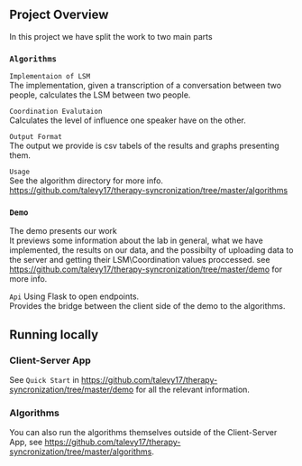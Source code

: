 
## Project Overview

In this project we have split the work to two main parts

### `Algorithms`

`Implementaion of LSM`<br />
The implementation, given a transcription of a conversation between two people, calculates the LSM between two people.

`Coordination Evalutaion`<br />
Calculates the level of influence one speaker have on the other.

`Output Format`<br />
The output we provide is csv tabels of the results and graphs presenting them.

`Usage`<br />
See the algorithm directory for more info. <br />
https://github.com/talevy17/therapy-syncronization/tree/master/algorithms

### `Demo`

The demo presents our work<br />
It previews some information about the lab in general, what we have implemented, the results on our data, and the possibilty of uploading data to the server and getting their LSM\Coordination values proccessed.
see https://github.com/talevy17/therapy-syncronization/tree/master/demo for more info.

`Api`
Using Flask to open endpoints.<br />
Provides the bridge between the client side of the demo to the algorithms.

## Running locally

### Client-Server App

See `Quick Start` in https://github.com/talevy17/therapy-syncronization/tree/master/demo for all the relevant information.

### Algorithms

You can also run the algorithms themselves outside of the Client-Server App, see https://github.com/talevy17/therapy-syncronization/tree/master/algorithms.